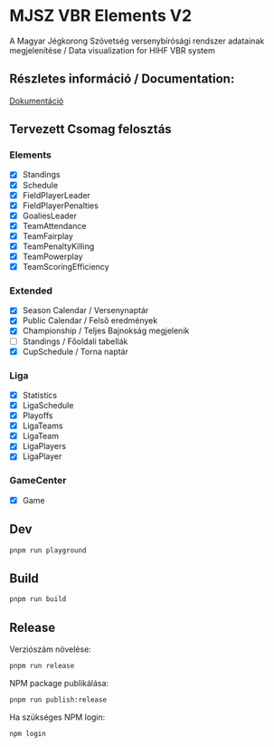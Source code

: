 # MJSZ VBR Elements V2

A Magyar Jégkorong Szövetség versenybírósági rendszer adatainak megjelenítése / Data visualization for HIHF VBR system

## Részletes információ / Documentation:

[Dokumentáció](https://api.icehockey.hu/widgets/docs/v2/)

## Tervezett Csomag felosztás

### Elements

- [x] Standings
- [x] Schedule
- [x] FieldPlayerLeader
- [x] FieldPlayerPenalties
- [x] GoaliesLeader
- [x] TeamAttendance
- [x] TeamFairplay
- [x] TeamPenaltyKilling
- [x] TeamPowerplay
- [x] TeamScoringEfficiency

### Extended

- [x] Season Calendar / Versenynaptár
- [x] Public Calendar / Felső eredmények
- [x] Championship / Teljes Bajnokság megjelenik
- [ ] Standings / Főoldali tabellák
- [x] CupSchedule / Torna naptár

### Liga

- [x] Statistics
- [x] LigaSchedule
- [x] Playoffs
- [x] LigaTeams
- [x] LigaTeam
- [x] LigaPlayers
- [x] LigaPlayer

### GameCenter

- [x] Game

## Dev

```sh
pnpm run playground
```

## Build

```sh
pnpm run build
```

## Release

Verziószám növelése:

```sh
pnpm run release
```

NPM package publikálása:

```sh
pnpm run publish:release
```

Ha szükséges NPM login:

```sh
npm login
```
